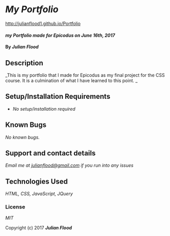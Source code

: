# _My Portfolio_

http://julianflood1.github.io/Portfolio

#### _my Portfolio made for Epicodus on June 16th, 2017_

#### By _**Julian Flood**_

## Description

_This is my portfolio that I made for Epicodus as my final project for the CSS course. It is a culmination of what I have learned to this point. _

## Setup/Installation Requirements

* _No setup/installation required_


## Known Bugs

_No known bugs._

## Support and contact details

_Email me at julianflood@gmail.com if you run into any issues_

## Technologies Used

_HTML, CSS, JavaScript, JQuery_

### License

*MIT*

Copyright (c) 2017 **_Julian Flood_**
